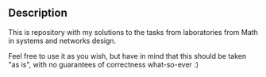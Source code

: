 ## Description

This is repository with my solutions to the tasks from laboratories from Math in systems and networks design.

Feel free to use it as you wish, but have in mind that this should be taken "as is", with no guarantees of correctness what-so-ever :)
